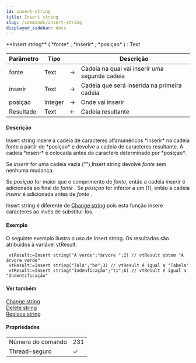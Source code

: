 ```yaml
---
id: insert-string
title: Insert string
slug: /commands/insert-string
displayed_sidebar: docs
---
```


<!--REF #_command_.Insert string.Syntax-->**Insert string** ( *fonte* ; *inserir* ; *posiçao* ) : Text<!-- END REF-->
<!--REF #_command_.Insert string.Params-->
| Parâmetro | Tipo |  | Descrição |
| --- | --- | --- | --- |
| fonte | Text | &#8594;  | Cadeia na qual vai inserir uma segunda cadeia |
| inserir | Text | &#8594;  | Cadeia que será inserida na primeira cadeia |
| posiçao | Integer | &#8594;  | Onde vai inserir |
| Resultado | Text | &#8592; | Cadeia resultante |

<!-- END REF-->

#### Descrição 

<!--REF #_command_.Insert string.Summary-->Insert string insere a cadeia de caracteres alfanuméricos *inserir* na cadeia fonte a partir de *posiçao* e devolve a cadeia de caracteres resultante.<!-- END REF--> A cadeia *inserir* é colocada antes do caractere determinado por *posiçao*.  
  
 Se *inserir* for uma cadeia vazia (""),Insert string devolve *fonte* sem nenhuma mudança.  
  
 Se *posiçao* for maior que o comprimento de *fonte*, então a cadeia *inserir* é adicionada ao final de *fonte* . Se *posiçao* for inferior a um (1), então a cadeia *inserir* é adicionada antes de *fonte* .  
  
Insert string é diferente de [Change string](change-string.md) pois esta função insere caracteres ao invés de substituí-los.

#### Exemplo 

O seguinte exemplo ilustra o uso de Insert string. Os resultados são atribuídos à variável vtResult. 

```4d
 vtResult:=Insert string("A verde";"árvore ";2) // vtResult obtem "A árvore verde"
 vtResult:=Insert string("Tala";"be";3) // vtResult é igual a "Tabela"
 vtResult:=Insert string("Indenficação";"ti";6) // vtResult é igual a "Indentificação"
```

#### Ver também 

[Change string](change-string.md)  
[Delete string](delete-string.md)  
[Replace string](replace-string.md)  

#### Propriedades

|  |  |
| --- | --- |
| Número do comando | 231 |
| Thread-seguro | &check; |


